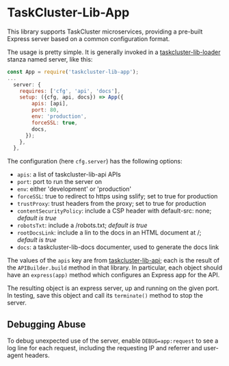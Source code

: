 TaskCluster-Lib-App
===================

This library supports TaskCluster microservices, providing a pre-built Express
server based on a common configuration format.

The usage is pretty simple.  It is generally invoked in a
[taskcluster-lib-loader](https://github.com/taskcluster/taskcluster-lib-loader)
stanza named server, like this:

```js
const App = require('taskcluster-lib-app');
...
  server: {
    requires: ['cfg', 'api', 'docs'],
    setup: ({cfg, api, docs}) => App({
        apis: [api],
        port: 80,
        env: 'production',
        forceSSL: true,
        docs,
      });
    },
  },
```

The configuration (here `cfg.server`) has the following options:

 * `apis`: a list of taskcluster-lib-api APIs
 * `port`: port to run the server on
 * `env`: either 'development' or 'production'
 * `forceSSL`: true to redirect to https using sslify; set to true for production
 * `trustProxy`: trust headers from the proxy; set to true for production
 * `contentSecurityPolicy`: include a CSP header with default-src: none; *default is true*
 * `robotsTxt`: include a /robots.txt; *default is true*
 * `rootDocsLink`: include a lin to the docs in an HTML document at /; *default is true*
 * `docs`: a taskcluster-lib-docs documenter, used to generate the docs link

The values of the `apis` key are from
[taskcluster-lib-api](https://github.com/taskcluster/taskcluster-lib-api); each
is the result of the `APIBuilder.build` method in that library. In particular,
each object should have an `express(app)` method which configures an Express
app for the API.

The resulting object is an express server, up and running on the given port.
In testing, save this object and call its `terminate()` method to stop the
server.

## Debugging Abuse

To debug unexpected use of the server, enable `DEBUG=app:request` to see a log
line for each request, including the requesting IP and referrer and user-agent
headers.
